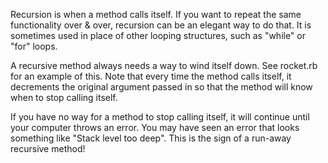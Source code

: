 Recursion is when a method calls itself. If you want to repeat the same functionality over & over, recursion can be an elegant way to do that. It is sometimes used in place of other looping structures, such as "while" or "for" loops.

A recursive method always needs a way to wind itself down. See rocket.rb for an example of this. Note that every time the method calls itself, it decrements the original argument passed in so that the method will know when to stop calling itself.

If you have no way for a method to stop calling itself, it will continue until your computer throws an error. You may have seen an error that looks something like "Stack level too deep". This is the sign of a run-away recursive method!